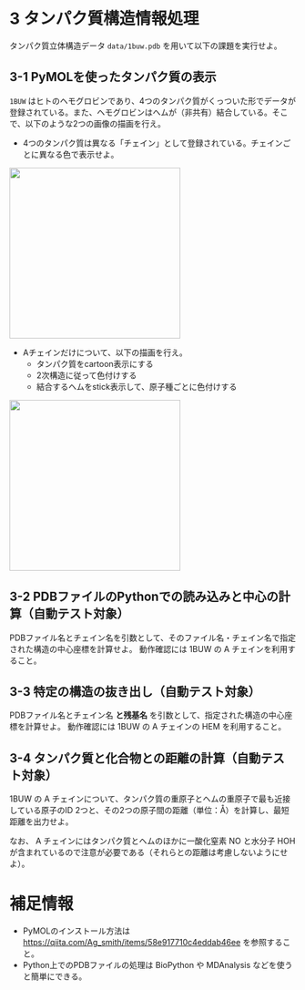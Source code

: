 # 3 タンパク質構造情報処理

タンパク質立体構造データ `data/1buw.pdb` を用いて以下の課題を実行せよ。

## 3-1 PyMOLを使ったタンパク質の表示

`1BUW` はヒトのヘモグロビンであり、4つのタンパク質がくっついた形でデータが登録されている。また、ヘモグロビンはヘムが（非共有）結合している。そこで、以下のような2つの画像の描画を行え。

- 4つのタンパク質は異なる「チェイン」として登録されている。チェインごとに異なる色で表示せよ。

<img src="https://user-images.githubusercontent.com/6902135/229275018-ebd4d3d9-3972-486c-a8df-065f4c129da0.png" style="width:300px">

- Aチェインだけについて、以下の描画を行え。
  - タンパク質をcartoon表示にする
  - 2次構造に従って色付けする
  - 結合するヘムをstick表示して、原子種ごとに色付けする

<img src="https://user-images.githubusercontent.com/6902135/229275151-7c6fe2d5-b3ec-494c-a007-ca291ab3f878.png" style="width:300px">


## 3-2 PDBファイルのPythonでの読み込みと中心の計算（自動テスト対象）
PDBファイル名とチェイン名を引数として、そのファイル名・チェイン名で指定された構造の中心座標を計算せよ。
動作確認には 1BUW の A チェインを利用すること。

## 3-3 特定の構造の抜き出し（自動テスト対象）
PDBファイル名とチェイン名 **と残基名** を引数として、指定された構造の中心座標を計算せよ。
動作確認には 1BUW の A チェインの HEM を利用すること。

## 3-4 タンパク質と化合物との距離の計算（自動テスト対象）
1BUW の A チェインについて、タンパク質の重原子とヘムの重原子で最も近接している原子のID 2つと、その2つの原子間の距離（単位：Å）を計算し、最短距離を出力せよ。

なお、 A チェインにはタンパク質とヘムのほかに一酸化窒素 NO と水分子 HOH が含まれているので注意が必要である（それらとの距離は考慮しないようにせよ）。


# 補足情報

- PyMOLのインストール方法は https://qiita.com/Ag_smith/items/58e917710c4eddab46ee を参照すること。
- Python上でのPDBファイルの処理は BioPython や MDAnalysis などを使うと簡単にできる。